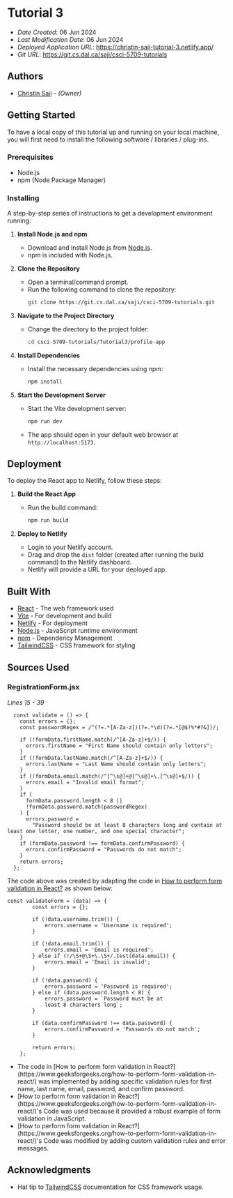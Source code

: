 # Tutorial 3

- _Date Created_: 06 Jun 2024
- _Last Modification Date_: 06 Jun 2024
- _Deployed Application URL_: <https://christin-saji-tutorial-3.netlify.app/>
- _Git URL_: <https://git.cs.dal.ca/saji/csci-5709-tutorials>

## Authors

- [Christin Saji](christin.saji@dal.ca) - _(Owner)_

## Getting Started

To have a local copy of this tutorial up and running on your local machine, you will first need to install the following software / libraries / plug-ins.

### Prerequisites

- Node.js
- npm (Node Package Manager)

### Installing

A step-by-step series of instructions to get a development environment running:

1. **Install Node.js and npm**

   - Download and install Node.js from [Node.js](https://nodejs.org/).
   - npm is included with Node.js.

2. **Clone the Repository**

   - Open a terminal/command prompt.
   - Run the following command to clone the repository:
     ```bash
     git clone https://git.cs.dal.ca/saji/csci-5709-tutorials.git
     ```

3. **Navigate to the Project Directory**

   - Change the directory to the project folder:
     ```bash
     cd csci-5709-tutorials/Tutorial3/profile-app
     ```

4. **Install Dependencies**

   - Install the necessary dependencies using npm:
     ```bash
     npm install
     ```

5. **Start the Development Server**

   - Start the Vite development server:
     ```bash
     npm run dev
     ```
   - The app should open in your default web browser at `http://localhost:5173`.

## Deployment

To deploy the React app to Netlify, follow these steps:

1. **Build the React App**

   - Run the build command:
     ```bash
     npm run build
     ```

2. **Deploy to Netlify**

   - Login to your Netlify account.
   - Drag and drop the `dist` folder (created after running the build command) to the Netlify dashboard.
   - Netlify will provide a URL for your deployed app.

## Built With

- [React](https://reactjs.org/) - The web framework used
- [Vite](https://vitejs.dev/) - For development and build
- [Netlify](https://www.netlify.com/) - For deployment
- [Node.js](https://nodejs.org/) - JavaScript runtime environment
- [npm](https://www.npmjs.com/) - Dependency Management
- [TailwindCSS](https://tailwindcss.com/) - CSS framework for styling

## Sources Used

### RegistrationForm.jsx

_Lines 15 - 39_

```
  const validate = () => {
    const errors = {};
    const passwordRegex = /^(?=.*[A-Za-z])(?=.*\d)(?=.*[@$!%*#?&])/;

    if (!formData.firstName.match(/^[A-Za-z]+$/)) {
      errors.firstName = "First Name should contain only letters";
    }
    if (!formData.lastName.match(/^[A-Za-z]+$/)) {
      errors.lastName = "Last Name should contain only letters";
    }
    if (!formData.email.match(/^[^\s@]+@[^\s@]+\.[^\s@]+$/)) {
      errors.email = "Invalid email format";
    }
    if (
      formData.password.length < 8 ||
      !formData.password.match(passwordRegex)
    ) {
      errors.password =
        "Password should be at least 8 characters long and contain at least one letter, one number, and one special character";
    }
    if (formData.password !== formData.confirmPassword) {
      errors.confirmPassword = "Passwords do not match";
    }
    return errors;
  };

```

The code above was created by adapting the code in [How to perform form validation in React?](https://www.geeksforgeeks.org/how-to-perform-form-validation-in-react/) as shown below:

```
const validateForm = (data) => {
        const errors = {};

        if (!data.username.trim()) {
            errors.username = 'Username is required';
        }

        if (!data.email.trim()) {
            errors.email = 'Email is required';
        } else if (!/\S+@\S+\.\S+/.test(data.email)) {
            errors.email = 'Email is invalid';
        }

        if (!data.password) {
            errors.password = 'Password is required';
        } else if (data.password.length < 8) {
            errors.password = `Password must be at
            least 8 characters long`;
        }

        if (data.confirmPassword !== data.password) {
            errors.confirmPassword = 'Passwords do not match';
        }

        return errors;
    };

```

- <!---How---> The code in [How to perform form validation in React?](https://www.geeksforgeeks.org/how-to-perform-form-validation-in-react/) was implemented by adding specific validation rules for first name, last name, email, password, and confirm password.
- <!---Why---> [How to perform form validation in React?](https://www.geeksforgeeks.org/how-to-perform-form-validation-in-react/)'s Code was used because it provided a robust example of form validation in JavaScript.
- <!---How---> [How to perform form validation in React?](https://www.geeksforgeeks.org/how-to-perform-form-validation-in-react/)'s Code was modified by adding custom validation rules and error messages.

## Acknowledgments

- Hat tip to [TailwindCSS](https://tailwindcss.com/docs/guides/vite) documentation for CSS framework usage.

